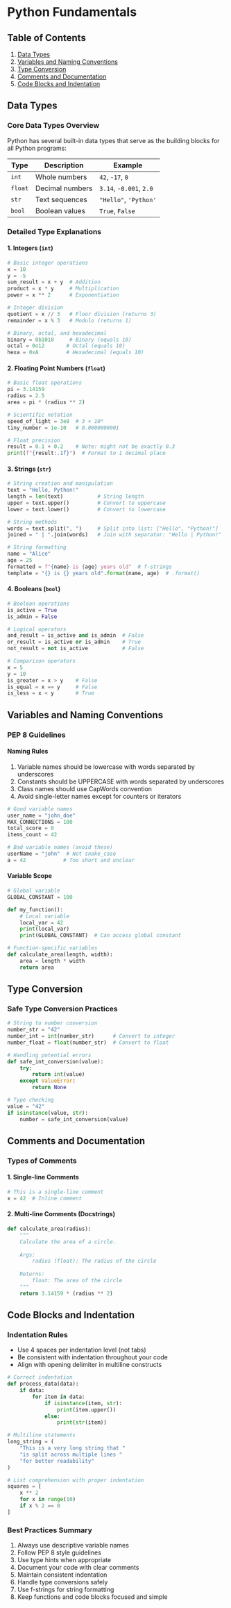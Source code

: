 # Python Fundamentals

## Table of Contents
1. [Data Types](#data-types)
2. [Variables and Naming Conventions](#variables-and-naming-conventions)
3. [Type Conversion](#type-conversion)
4. [Comments and Documentation](#comments-and-documentation)
5. [Code Blocks and Indentation](#code-blocks-and-indentation)

## Data Types

### Core Data Types Overview
Python has several built-in data types that serve as the building blocks for all Python programs:

| Type | Description | Example |
|------|-------------|---------|
| `int` | Whole numbers | `42`, `-17`, `0` |
| `float` | Decimal numbers | `3.14`, `-0.001`, `2.0` |
| `str` | Text sequences | `"Hello"`, `'Python'` |
| `bool` | Boolean values | `True`, `False` |

### Detailed Type Explanations

#### 1. Integers (`int`)
```python
# Basic integer operations
x = 10
y = -5
sum_result = x + y  # Addition
product = x * y     # Multiplication
power = x ** 2      # Exponentiation

# Integer division
quotient = x // 3   # Floor division (returns 3)
remainder = x % 3   # Modulo (returns 1)

# Binary, octal, and hexadecimal
binary = 0b1010     # Binary (equals 10)
octal = 0o12       # Octal (equals 10)
hexa = 0xA         # Hexadecimal (equals 10)
```

#### 2. Floating Point Numbers (`float`)
```python
# Basic float operations
pi = 3.14159
radius = 2.5
area = pi * (radius ** 2)

# Scientific notation
speed_of_light = 3e8  # 3 × 10⁸
tiny_number = 1e-10   # 0.0000000001

# Float precision
result = 0.1 + 0.2    # Note: might not be exactly 0.3
print(f"{result:.1f}")  # Format to 1 decimal place
```

#### 3. Strings (`str`)
```python
# String creation and manipulation
text = "Hello, Python!"
length = len(text)           # String length
upper = text.upper()         # Convert to uppercase
lower = text.lower()         # Convert to lowercase

# String methods
words = text.split(", ")     # Split into list: ["Hello", "Python!"]
joined = " | ".join(words)   # Join with separator: "Hello | Python!"

# String formatting
name = "Alice"
age = 25
formatted = f"{name} is {age} years old"  # f-strings
template = "{} is {} years old".format(name, age)  # .format()
```

#### 4. Booleans (`bool`)
```python
# Boolean operations
is_active = True
is_admin = False

# Logical operators
and_result = is_active and is_admin  # False
or_result = is_active or is_admin    # True
not_result = not is_active           # False

# Comparison operators
x = 5
y = 10
is_greater = x > y    # False
is_equal = x == y     # False
is_less = x < y       # True
```

## Variables and Naming Conventions

### PEP 8 Guidelines

#### Naming Rules
1. Variable names should be lowercase with words separated by underscores
2. Constants should be UPPERCASE with words separated by underscores
3. Class names should use CapWords convention
4. Avoid single-letter names except for counters or iterators

```python
# Good variable names
user_name = "john_doe"
MAX_CONNECTIONS = 100
total_score = 0
items_count = 42

# Bad variable names (avoid these)
userName = "john"  # Not snake_case
a = 42            # Too short and unclear
```

#### Variable Scope
```python
# Global variable
GLOBAL_CONSTANT = 100

def my_function():
    # Local variable
    local_var = 42
    print(local_var)
    print(GLOBAL_CONSTANT)  # Can access global constant

# Function-specific variables
def calculate_area(length, width):
    area = length * width
    return area
```

## Type Conversion

### Safe Type Conversion Practices
```python
# String to number conversion
number_str = "42"
number_int = int(number_str)      # Convert to integer
number_float = float(number_str)  # Convert to float

# Handling potential errors
def safe_int_conversion(value):
    try:
        return int(value)
    except ValueError:
        return None

# Type checking
value = "42"
if isinstance(value, str):
    number = safe_int_conversion(value)
```

## Comments and Documentation

### Types of Comments

#### 1. Single-line Comments
```python
# This is a single-line comment
x = 42  # Inline comment
```

#### 2. Multi-line Comments (Docstrings)
```python
def calculate_area(radius):
    """
    Calculate the area of a circle.
    
    Args:
        radius (float): The radius of the circle
        
    Returns:
        float: The area of the circle
    """
    return 3.14159 * (radius ** 2)
```

## Code Blocks and Indentation

### Indentation Rules
- Use 4 spaces per indentation level (not tabs)
- Be consistent with indentation throughout your code
- Align with opening delimiter in multiline constructs

```python
# Correct indentation
def process_data(data):
    if data:
        for item in data:
            if isinstance(item, str):
                print(item.upper())
            else:
                print(str(item))

# Multiline statements
long_string = (
    "This is a very long string that "
    "is split across multiple lines "
    "for better readability"
)

# List comprehension with proper indentation
squares = [
    x ** 2
    for x in range(10)
    if x % 2 == 0
]
```

### Best Practices Summary
1. Always use descriptive variable names
2. Follow PEP 8 style guidelines
3. Use type hints when appropriate
4. Document your code with clear comments
5. Maintain consistent indentation
6. Handle type conversions safely
7. Use f-strings for string formatting
8. Keep functions and code blocks focused and simple
